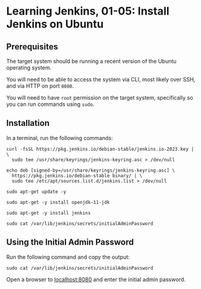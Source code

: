 # Learning Jenkins, 01-05: Install Jenkins on Ubuntu

## Prerequisites
The target system should be running a recent version of the Ubuntu operating system.

You will need to be able to access the system via CLI, most likely over SSH, and via HTTP on port `8080`.


You will need to have `root` permission on the target system, specifically so you can run commands using `sudo`.

## Installation
In a terminal, run the following commands:
```
curl -fsSL https://pkg.jenkins.io/debian-stable/jenkins.io-2023.key | \
  sudo tee /usr/share/keyrings/jenkins-keyring.asc > /dev/null

echo deb [signed-by=/usr/share/keyrings/jenkins-keyring.asc] \
  https://pkg.jenkins.io/debian-stable binary/ | \
  sudo tee /etc/apt/sources.list.d/jenkins.list > /dev/null

sudo apt-get update -y

sudo apt-get -y install openjdk-11-jdk

sudo apt-get -y install jenkins

sudo cat /var/lib/jenkins/secrets/initialAdminPassword
```

## Using the Initial Admin Password
Run the following command and copy the output:
```
sudo cat /var/lib/jenkins/secrets/initialAdminPassword
```

Open a browser to [localhost:8080](http://localhost:8080) and enter the initial admin password.

